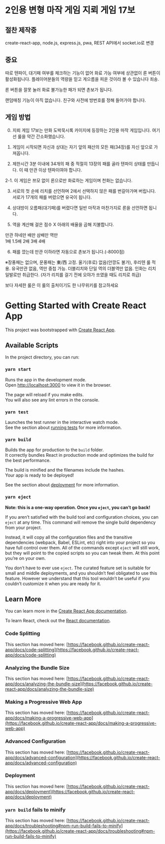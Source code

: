 # 2인용 변형 마작 게임 지뢰 게임 17보

## 절찬 제작중

create-react-app, node.js, express.js, pwa, REST API에서 socket.io로 변경

## 중요

따로 텐파이, 대기패 여부를 체크하는 기능이 없어 화료 가능 여부에 상관없이 론 버튼이 활성화됩니다.  플레이어분들의 역량을 믿고 게으름을 피운 것이라 볼 수 있습니다 죄송.

론 버튼을 잘못 눌러 화료 불가능한 패가 되면 촌보가 됩니다.

랜덤매칭 기능이 아직 없습니다.  친구와 사전에 방번호를 정해 들어가야 합니다.


## 게임 방법

0. 지뢰 게임 17보는 만화 도박묵시록 카이지에 등장하는 2인용 마작 게임입니다. 여기선 룰을 약간 간소화했습니다.

1. 게임이 시작되면 자신과 상대는 자기 앞의 패산의 모든 패(34장)를 자신 앞으로 가져옵니다.

2. 제한시간 3분 이내에 34개의 패 중 적절히 13장의 패를 골라 텐파이 상태를 만듭니다. 이 때 만관 이상 텐파이여야 합니다.

2-1. 이 게임은 쯔모 없이 론으로만 화료하는 게임이며 천화는 없습니다.

3. 서로의 첫 순에 리치를 선언하며 2에서 선택하지 않은 패를 번갈아가며 버립니다. 서로가 17개의 패를 버렸으면 유국이 됩니다.

4. 상대방이 오름패(대기패)를 버렸다면 일반 마작과 마찬가지로 론을 선언하면 됩니다.

5. 역을 계산해 걸은 점수 X 아래의 배율을 곱해 지불합니다.

만관	하네만	배만	삼배만	역만\
1배	1.5배	2배	3배	4배

6. 패를 깠는데 만관 이하라면 자동으로 촌보가 됩니다.(-8000점)

※장풍패는 없으며, 문풍패는 東/西 고정. 울기(후로) 없음(안깡도 불가), 후리텐 룰 적용. 유국만관 없음, 역만 중첩 가능. 더블리치와 단일 역의 더블역만 없음. 인화는 리치 일발로만 취급한다. (자가 리치를 걸기 전에 오야가 쏘였을 때도 리치로 취급)

보다 자세한 룰은 이 룰의 출처이기도 한 나무위키를 참고하세요




# Getting Started with Create React App

This project was bootstrapped with [Create React App](https://github.com/facebook/create-react-app).

## Available Scripts

In the project directory, you can run:

### `yarn start`

Runs the app in the development mode.\
Open [http://localhost:3000](http://localhost:3000) to view it in the browser.

The page will reload if you make edits.\
You will also see any lint errors in the console.

### `yarn test`

Launches the test runner in the interactive watch mode.\
See the section about [running tests](https://facebook.github.io/create-react-app/docs/running-tests) for more information.

### `yarn build`

Builds the app for production to the `build` folder.\
It correctly bundles React in production mode and optimizes the build for the best performance.

The build is minified and the filenames include the hashes.\
Your app is ready to be deployed!

See the section about [deployment](https://facebook.github.io/create-react-app/docs/deployment) for more information.

### `yarn eject`

**Note: this is a one-way operation. Once you `eject`, you can’t go back!**

If you aren’t satisfied with the build tool and configuration choices, you can `eject` at any time. This command will remove the single build dependency from your project.

Instead, it will copy all the configuration files and the transitive dependencies (webpack, Babel, ESLint, etc) right into your project so you have full control over them. All of the commands except `eject` will still work, but they will point to the copied scripts so you can tweak them. At this point you’re on your own.

You don’t have to ever use `eject`. The curated feature set is suitable for small and middle deployments, and you shouldn’t feel obligated to use this feature. However we understand that this tool wouldn’t be useful if you couldn’t customize it when you are ready for it.

## Learn More

You can learn more in the [Create React App documentation](https://facebook.github.io/create-react-app/docs/getting-started).

To learn React, check out the [React documentation](https://reactjs.org/).

### Code Splitting

This section has moved here: [https://facebook.github.io/create-react-app/docs/code-splitting](https://facebook.github.io/create-react-app/docs/code-splitting)

### Analyzing the Bundle Size

This section has moved here: [https://facebook.github.io/create-react-app/docs/analyzing-the-bundle-size](https://facebook.github.io/create-react-app/docs/analyzing-the-bundle-size)

### Making a Progressive Web App

This section has moved here: [https://facebook.github.io/create-react-app/docs/making-a-progressive-web-app](https://facebook.github.io/create-react-app/docs/making-a-progressive-web-app)

### Advanced Configuration

This section has moved here: [https://facebook.github.io/create-react-app/docs/advanced-configuration](https://facebook.github.io/create-react-app/docs/advanced-configuration)

### Deployment

This section has moved here: [https://facebook.github.io/create-react-app/docs/deployment](https://facebook.github.io/create-react-app/docs/deployment)

### `yarn build` fails to minify

This section has moved here: [https://facebook.github.io/create-react-app/docs/troubleshooting#npm-run-build-fails-to-minify](https://facebook.github.io/create-react-app/docs/troubleshooting#npm-run-build-fails-to-minify)
